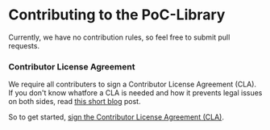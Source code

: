 
# Contributing to the PoC-Library

Currently, we have no contribution rules, so feel free to submit pull requests.


### Contributor License Agreement

We require all contributers to sign a Contributor License Agreement (CLA). If you don't know
whatfore a CLA is needed and how it prevents legal issues on both sides, read [this short
blog](https://www.clahub.com/pages/why_cla) post.

So to get started, [sign the Contributor License Agreement (CLA)][CLAHub].


 [CLAHub]: https://www.clahub.com/agreements/VLSI-EDA/PoC
